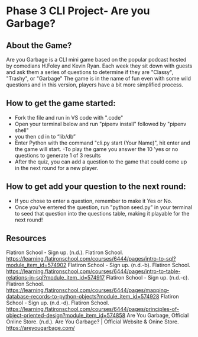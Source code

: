 # Phase 3 CLI Project- Are you Garbage? 

## About the Game?

Are you Garbage is a CLI mini game based on the popular podcast hosted by comedians H.Foley and Kevin Ryan. 
Each week they sit down with guests and ask them a series of questions to determine if they are "Classy", "Trashy", or "Garbage" 
The game is in the name of fun even with some wild questions and in this version, players have a bit more simplified process. 

## How to get the game started: 

- Fork the file and run in VS code with ".code" 
- Open your terminal below and run "pipenv install" followed by "pipenv shell" 
- you then cd in to “lib/db” 
- Enter Python with the command "cli.py start (Your Name)", hit enter and the game will start. 
-To play the game you answer the 10 'yes or no questions to generate 1 of 3 results 
- After the quiz, you can add a question to the game that could come up in the next round for a new player.  

## How to get add your question to the next round: 

-  If you chose to enter a question, remember to make it Yes or No.
-  Once you've entered the question, run "python seed.py" in your terminal to seed that question into the questions table, making it playable for the next round! 

## Resources
Flatiron School - Sign up. (n.d.). Flatiron School. https://learning.flatironschool.com/courses/6444/pages/intro-to-sql?module_item_id=574902
Flatiron School - Sign up. (n.d.-b). Flatiron School. https://learning.flatironschool.com/courses/6444/pages/intro-to-table-relations-in-sql?module_item_id=574917
Flatiron School - Sign up. (n.d.-c). Flatiron School. https://learning.flatironschool.com/courses/6444/pages/mapping-database-records-to-python-objects?module_item_id=574928
Flatiron School - Sign up. (n.d.-d). Flatiron School. https://learning.flatironschool.com/courses/6444/pages/principles-of-object-oriented-design?module_item_id=574858
Are You Garbage, Official Online Store. (n.d.). Are You Garbage? | Official Website & Onine Store. https://areyougarbage.com/